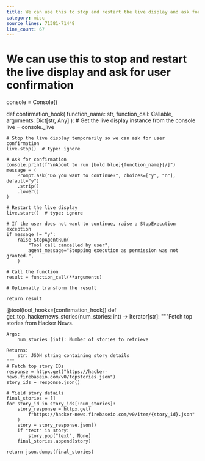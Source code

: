 ```yaml
---
title: We can use this to stop and restart the live display and ask for user confirmation
category: misc
source_lines: 71381-71448
line_count: 67
---
```


# We can use this to stop and restart the live display and ask for user confirmation
console = Console()


def confirmation_hook(
    function_name: str, function_call: Callable, arguments: Dict[str, Any]
):
    # Get the live display instance from the console
    live = console._live

    # Stop the live display temporarily so we can ask for user confirmation
    live.stop()  # type: ignore

    # Ask for confirmation
    console.print(f"\nAbout to run [bold blue]{function_name}[/]")
    message = (
        Prompt.ask("Do you want to continue?", choices=["y", "n"], default="y")
        .strip()
        .lower()
    )

    # Restart the live display
    live.start()  # type: ignore

    # If the user does not want to continue, raise a StopExecution exception
    if message != "y":
        raise StopAgentRun(
            "Tool call cancelled by user",
            agent_message="Stopping execution as permission was not granted.",
        )
    
    # Call the function
    result = function_call(**arguments)

    # Optionally transform the result

    return result


@tool(tool_hooks=[confirmation_hook])
def get_top_hackernews_stories(num_stories: int) -> Iterator[str]:
    """Fetch top stories from Hacker News.

    Args:
        num_stories (int): Number of stories to retrieve

    Returns:
        str: JSON string containing story details
    """
    # Fetch top story IDs
    response = httpx.get("https://hacker-news.firebaseio.com/v0/topstories.json")
    story_ids = response.json()

    # Yield story details
    final_stories = []
    for story_id in story_ids[:num_stories]:
        story_response = httpx.get(
            f"https://hacker-news.firebaseio.com/v0/item/{story_id}.json"
        )
        story = story_response.json()
        if "text" in story:
            story.pop("text", None)
        final_stories.append(story)

    return json.dumps(final_stories)


